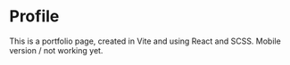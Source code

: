 # Profile
This is a portfolio page, created in Vite and using React and SCSS.
Mobile version / not working yet.
